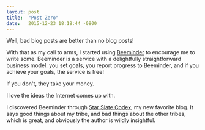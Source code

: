 ```yaml
---
layout: post
title:  "Post Zero"
date:   2015-12-23 18:18:44 -0800
---
```


Well, bad blog posts are better than no blog posts!

With that as my call to arms, I started using [Beeminder][beeminder] to encourage me to write some. Beeminder is a service with a delightfully straightforward business model: you set goals, you report progress to Beeminder, and if you achieve your goals, the service is free!

If you don't, they take your money.

I love the ideas the Internet comes up with.

I discovered Beeminder through [Star Slate Codex][ssc], my new favorite blog. It says good things about my tribe, and bad things about the other tribes, which is great, and obviously the author is wildly insightful.




[beeminder]: https://www.beeminder.com/
[newcomb]: https://en.wikipedia.org/wiki/Newcomb%27s_paradox
[ssc]: http://slatestarcodex.com/
